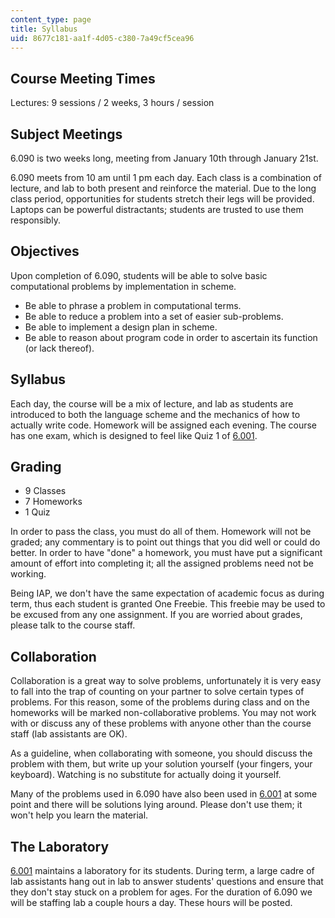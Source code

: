 ```yaml
---
content_type: page
title: Syllabus
uid: 8677c181-aa1f-4d05-c380-7a49cf5cea96
---
```


Course Meeting Times
--------------------

Lectures: 9 sessions / 2 weeks, 3 hours / session

Subject Meetings
----------------

6.090 is two weeks long, meeting from January 10th through January 21st.

6.090 meets from 10 am until 1 pm each day. Each class is a combination of lecture, and lab to both present and reinforce the material. Due to the long class period, opportunities for students stretch their legs will be provided. Laptops can be powerful distractants; students are trusted to use them responsibly.

Objectives
----------

Upon completion of 6.090, students will be able to solve basic computational problems by implementation in scheme.

*   Be able to phrase a problem in computational terms.
*   Be able to reduce a problem into a set of easier sub-problems.
*   Be able to implement a design plan in scheme.
*   Be able to reason about program code in order to ascertain its function (or lack thereof).

Syllabus
--------

Each day, the course will be a mix of lecture, and lab as students are introduced to both the language scheme and the mechanics of how to actually write code. Homework will be assigned each evening. The course has one exam, which is designed to feel like Quiz 1 of [6.001](/courses/6-001-structure-and-interpretation-of-computer-programs-spring-2005).

Grading
-------

*   9 Classes
*   7 Homeworks
*   1 Quiz

In order to pass the class, you must do all of them. Homework will not be graded; any commentary is to point out things that you did well or could do better. In order to have "done" a homework, you must have put a significant amount of effort into completing it; all the assigned problems need not be working.

Being IAP, we don't have the same expectation of academic focus as during term, thus each student is granted One Freebie. This freebie may be used to be excused from any one assignment. If you are worried about grades, please talk to the course staff.

Collaboration
-------------

Collaboration is a great way to solve problems, unfortunately it is very easy to fall into the trap of counting on your partner to solve certain types of problems. For this reason, some of the problems during class and on the homeworks will be marked non-collaborative problems. You may not work with or discuss any of these problems with anyone other than the course staff (lab assistants are OK).

As a guideline, when collaborating with someone, you should discuss the problem with them, but write up your solution yourself (your fingers, your keyboard). Watching is no substitute for actually doing it yourself.

Many of the problems used in 6.090 have also been used in [6.001](/courses/6-001-structure-and-interpretation-of-computer-programs-spring-2005) at some point and there will be solutions lying around. Please don't use them; it won't help you learn the material.

The Laboratory
--------------

[6.001](/courses/6-001-structure-and-interpretation-of-computer-programs-spring-2005) maintains a laboratory for its students. During term, a large cadre of lab assistants hang out in lab to answer students' questions and ensure that they don't stay stuck on a problem for ages. For the duration of 6.090 we will be staffing lab a couple hours a day. These hours will be posted.